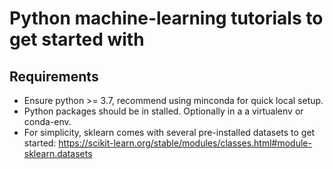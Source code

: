 # Python machine-learning tutorials to get started with

## Requirements
* Ensure python >= 3.7, recommend using minconda for quick local setup.
* Python packages should be in stalled. Optionally in a a virtualenv or conda-env.
* For simplicity, sklearn comes with several pre-installed datasets to get started:
  https://scikit-learn.org/stable/modules/classes.html#module-sklearn.datasets
